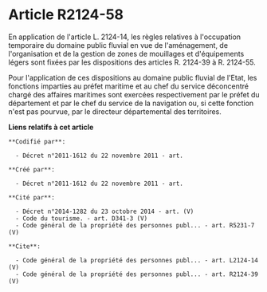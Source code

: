 # Article R2124-58

En application de l'article L. 2124-14, les règles relatives à l'occupation temporaire du domaine public fluvial en vue de
l'aménagement, de l'organisation et de la gestion de zones de mouillages et d'équipements légers sont fixées par les
dispositions des articles R. 2124-39 à R. 2124-55. 

Pour l'application de ces dispositions au domaine public fluvial de l'Etat, les fonctions imparties au préfet maritime et au
chef du service déconcentré chargé des affaires maritimes sont exercées respectivement par le préfet du département et par le
chef du service de la navigation ou, si cette fonction n'est pas pourvue, par le directeur départemental des territoires.

**Liens relatifs à cet article**

	**Codifié par**:

	  - Décret n°2011-1612 du 22 novembre 2011 - art.

	**Créé par**:

	  - Décret n°2011-1612 du 22 novembre 2011 - art.

	**Cité par**:

	  - Décret n°2014-1282 du 23 octobre 2014 - art. (V)
	  - Code du tourisme. - art. D341-3 (V)
	  - Code général de la propriété des personnes publ... - art. R5231-7 (V)

	**Cite**:

	  - Code général de la propriété des personnes publ... - art. L2124-14 (V)
	  - Code général de la propriété des personnes publ... - art. R2124-39 (V)
